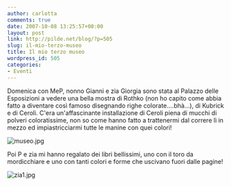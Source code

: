 ```yaml
---
author: carlotta
comments: true
date: 2007-10-08 13:25:57+00:00
layout: post
link: http://pilde.net/blog/?p=505
slug: il-mio-terzo-museo
title: Il mio terzo museo
wordpress_id: 505
categories:
- Eventi
---
```


Domenica con MeP, nonno Gianni e zia Giorgia sono stata al Palazzo delle Esposizioni a vedere una bella mostra di Rothko (non ho capito come abbia fatto a diventare così famoso disegnando righe colorate....bhà...), di Kubrick e di Ceroli. C'era un'affascinante installazione di Ceroli piena di mucchi di polveri coloratissime, non so come hanno fatto a trattenermi dal correre lì in mezzo ed impiastricciarmi tutte le manine con quei colori!

![museo.jpg](http://pilde.net/blog/wp-content/uploads/2007/10/museo.jpg)

Poi P e zia mi hanno regalato dei libri bellissimi, uno con il toro da mordicchiare e uno con tanti colori e forme che uscivano fuori dalle pagine!

![zia1.jpg](http://pilde.net/blog/wp-content/uploads/2007/10/zia1.jpg)


